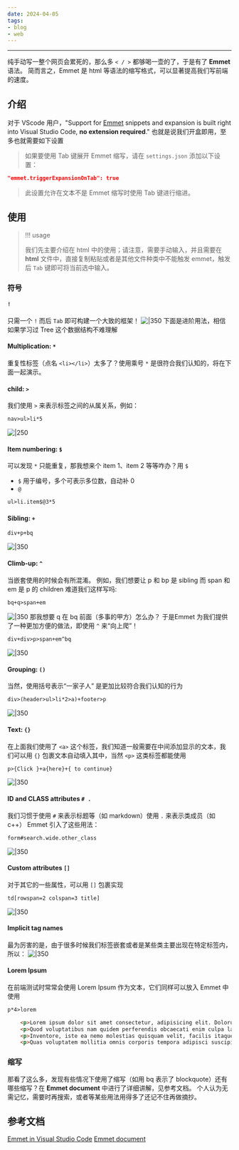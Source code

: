 ```yaml
---
date: 2024-04-05
tags:
- blog
- web
---
```

***
纯手动写一整个网页会累死的，那么多 `< / >` 都够喝一壶的了，于是有了 **Emmet** 语法。
简而言之，Emmet 是 html 等语法的缩写格式，可以显著提高我们写前端的速度。
<!-- more -->
## 介绍
对于 VScode 用户，"Support for [Emmet](https://emmet.io/) snippets and expansion is built right into Visual Studio Code, **no extension required**." 也就是说我们开盒即用，至多也就需要如下设置
> 如果要使用 Tab 键展开 Emmet 缩写，请在 `settings.json` 添加以下设置：
```json
"emmet.triggerExpansionOnTab": true
```
> 此设置允许在文本不是 Emmet 缩写时使用 Tab 键进行缩进。
## 使用
> !!! usage
> 
>我们先主要介绍在 html 中的使用；请注意，需要手动输入，并且需要在 **html** 文件中，直接复制粘贴或者是其他文件种类中不能触发 emmet，触发后 `Tab` 键即可将当前选中输入。
### 符号
#### `!` 
只需一个 `!` 而后 `Tab` 即可构建一个大致的框架！
![|350](attachments/2-1%20Emmet.png)
下面是进阶用法，相信如果学习过 Tree 这个数据结构不难理解
#### Multiplication: `*`
重复性标签（点名 `<li></li>`）太多了？使用乘号 `*` 是很符合我们认知的，将在下面一起演示。
#### child: `>`
我们使用 `>` 来表示标签之间的从属关系，例如：
```txt
nav>ul>li*5
```
![|250](attachments/2-1%20Emmet-1.png)
#### Item numbering: `$`
可以发现 `*` 只能重复，那我想来个 item 1、item 2 等等咋办？用 `$`
- `$` 用于编号，多个可表示多位数，自动补 0
- `@` 
```txt
ul>li.item$@3*5
```
#### Sibling: `+`
```txt
div+p+bq
```
![|350](attachments/2-1%20Emmet-2.png)
#### Climb-up: `^`
当嵌套使用的时候会有所混淆。
例如，我们想要让 p 和 bp 是 sibling 而 span 和 em 是 p 的 children 
难道我们这样写吗:
```txt
bq+q>span+em
```
![|350](attachments/2-1%20Emmet-5.png)
那我想要 q 在 bq 前面（多事的甲方）怎么办？
于是Emmet 为我们提供了一种更加方便的做法，即使用 `^` 来“向上爬”！
```txt
div+div>p>span+em^bq
```
![|350](attachments/2-1%20Emmet-4.png)
#### Grouping: `()`
当然，使用括号表示“一家子人” 是更加比较符合我们认知的行为
```txt
div>(header>ul>li*2>a)+footer>p
```
![|350](attachments/2-1%20Emmet-6.png)
#### Text: `{}`
在上面我们使用了 `<a>` 这个标签，我们知道一般需要在中间添加显示的文本，我们可以用 `{}` 包裹文本自动填入其中，当然 `<p>` 这类标签都能使用
```txt
p>{Click }+a{here}+{ to continue}
```
![|350](attachments/2-1%20Emmet-7.png)
#### ID and CLASS attributes `# .`
我们习惯于使用 `#` 来表示标题等（如 markdown）使用 `.` 来表示类成员（如 c++）
Emmet 引入了这些用法：
```txt
form#search.wide.other_class
```
![|350](attachments/2-1%20Emmet-8.png)
#### Custom attributes `[]`
对于其它的一些属性，可以用 `[]` 包裹实现
```txt
td[rowspan=2 colspan=3 title]
```
![|350](attachments/2-1%20Emmet-10.png)
#### Implicit tag names
最为厉害的是，由于很多时候我们标签嵌套或者是某些类主要出现在特定标签内，所以：
![|350](attachments/2-1%20Emmet-9.png)
#### Lorem Ipsum
在前端测试时常常会使用 Lorem Ipsum 作为文本，它们同样可以放入 Emmet 中使用
```txt
p*4>lorem
```
```html
    <p>Lorem ipsum dolor sit amet consectetur, adipisicing elit. Dolorum nobis natus nulla, quam quia eum atque neque rem sapiente facilis, eaque eos laudantium distinctio a est qui. Veritatis, pariatur! Aperiam.</p>
    <p>Quod voluptatibus nam quidem perferendis obcaecati enim culpa laborum modi voluptatum? Incidunt, aliquid, quod nostrum dolorem ipsam libero eum ab, corrupti nisi sint excepturi ipsum veniam quisquam officiis. Magnam, dolor!</p>
    <p>Inventore, iste ea nemo molestias quisquam velit, facilis itaque repellat eos esse, sapiente ab. Blanditiis earum, aliquam corrupti quasi eum dolorem ipsa delectus ratione. Quasi consequatur ipsam corporis. Exercitationem, commodi.</p>
    <p>Quas voluptatem mollitia omnis corporis tempora adipisci suscipit maxime molestias in amet, ipsam consequuntur qui natus, earum nulla delectus, accusantium nisi ut odit explicabo alias commodi exercitationem? Iste, explicabo officia?</p>
```
### 缩写
那看了这么多，发现有些情况下使用了缩写（如用 bq 表示了 blockquote）还有哪些缩写？在
**Emmet document** 中进行了详细讲解，见参考文档。
个人认为无需记忆，需要时再搜索，或者等某些用法用得多了还记不住再做摘抄。
## 参考文档
[Emmet in Visual Studio Code](https://code.visualstudio.com/docs/editor/emmet)
[Emmet document](https://docs.emmet.io/cheat-sheet/)